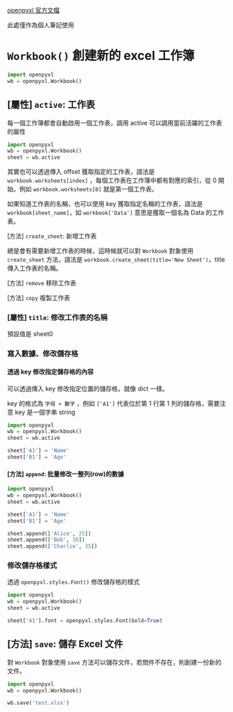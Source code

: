 [openpyxl 官方文檔](https://openpyxl.readthedocs.io/en/stable/tutorial.html#)

此處僅作為個人筆記使用

# `Workbook()` 創建新的 excel 工作簿
```py
import openpyxl
wb = openpyxl.Workbook()
```

## [屬性] `active`: 工作表
每一個工作簿都會自動啟用一個工作表，調用 active 可以調用當前活躍的工作表的屬性
```py
import openpyxl
wb = openpyxl.Workbook()
sheet = wb.active
```

其實也可以透過傳入 offset 獲取指定的工作表，語法是 `workbook.worksheets[index]` ，每個工作表在工作簿中都有對應的索引，從 0 開始。例如 `workbook.worksheets[0]` 就是第一個工作表。

如果知道工作表的名稱，也可以使用 key 獲取指定名稱的工作表，語法是 `workbook[sheet_name]`，如 `workbook['Data']` 意思是獲取一個名為 Data 的工作表。

[方法] `create_sheet`: 新增工作表

總是會有需要新增工作表的時候，這時候就可以對 `Workbook` 對象使用 `create_sheet` 方法，語法是 `workbook.create_sheet(title='New Sheet')`，title 傳入工作表的名稱。

[方法] `remove` 移除工作表

[方法] `copy` 複製工作表

### [屬性] `title`: 修改工作表的名稱
預設值是 sheet0

### 寫入數據、修改儲存格

#### 透過 key 修改指定儲存格的內容
可以透過傳入 key 修改指定位置的儲存格，就像 dict 一樣。

key 的格式為 `字母 + 數字` ，例如 `['A1']` 代表位於第 1 行第 1 列的儲存格，需要注意 key 是一個字串 string

```py
import openpyxl
wb = openpyxl.Workbook()
sheet = wb.active

sheet['A1'] = 'Name'
sheet['B1'] = 'Age'
```

#### [方法] `append`: 批量修改一整列(row)的數據
```py
import openpyxl
wb = openpyxl.Workbook()
sheet = wb.active

sheet['A1'] = 'Name'
sheet['B1'] = 'Age'

sheet.append(['Alice', 25])
sheet.append(['Bob', 30])
sheet.append(['Charlie', 35])
```

### 修改儲存格樣式
透過 `openpyxl.styles.Font()` 修改儲存格的樣式

```py
import openpyxl
wb = openpyxl.Workbook()
sheet = wb.active

sheet['A1'].font = openpyxl.styles.Font(bold=True)
```

## [方法] `save`: 儲存 Excel 文件
對 `Workbook` 對象使用 `save` 方法可以儲存文件，若問件不存在，則創建一份新的文件。

```py
import openpyxl
wb = openpyxl.Workbook()

wb.save('test.xlsx')
```